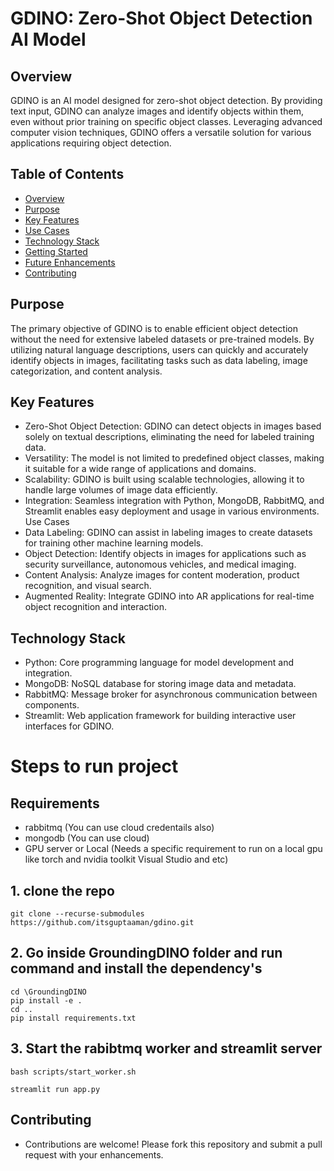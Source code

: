# GDINO: Zero-Shot Object Detection AI Model

## Overview

GDINO is an AI model designed for zero-shot object detection. By providing text input, GDINO can analyze images and identify objects within them, even without prior training on specific object classes. Leveraging advanced computer vision techniques, GDINO offers a versatile solution for various applications requiring object detection.

## Table of Contents
- [Overview](#overview)
- [Purpose](#purpose)
- [Key Features](#key-features)
- [Use Cases](#use-cases)
- [Technology Stack](#technology-stack)
- [Getting Started](#getting-started)
- [Future Enhancements](#future-enhancements)
- [Contributing](#contributing)


## Purpose
The primary objective of GDINO is to enable efficient object detection without the need for extensive labeled datasets or pre-trained models. By utilizing natural language descriptions, users can quickly and accurately identify objects in images, facilitating tasks such as data labeling, image categorization, and content analysis.

## Key Features
- Zero-Shot Object Detection: GDINO can detect objects in images based solely on textual descriptions, eliminating the need for labeled training data.
- Versatility: The model is not limited to predefined object classes, making it suitable for a wide range of applications and domains.
- Scalability: GDINO is built using scalable technologies, allowing it to handle large volumes of image data efficiently.
- Integration: Seamless integration with Python, MongoDB, RabbitMQ, and Streamlit enables easy deployment and usage in various environments.
Use Cases
- Data Labeling: GDINO can assist in labeling images to create datasets for training other machine learning models.
- Object Detection: Identify objects in images for applications such as security surveillance, autonomous vehicles, and medical imaging.
- Content Analysis: Analyze images for content moderation, product recognition, and visual search.
- Augmented Reality: Integrate GDINO into AR applications for real-time object recognition and interaction.


## Technology Stack
- Python: Core programming language for model development and integration.
- MongoDB: NoSQL database for storing image data and metadata.
- RabbitMQ: Message broker for asynchronous communication between components.
- Streamlit: Web application framework for building interactive user interfaces for GDINO.


# Steps to run project

## Requirements
- rabbitmq (You can use cloud credentails also)
- mongodb (You can use cloud)
- GPU server or Local (Needs a specific requirement to run on a local gpu like torch and nvidia toolkit Visual Studio and etc)

## 1. clone the repo
```
git clone --recurse-submodules https://github.com/itsguptaaman/gdino.git

```


## 2. Go inside GroundingDINO folder and run command and install the dependency's
```
cd \GroundingDINO
pip install -e .
cd ..
pip install requirements.txt
```
## 3. Start the rabibtmq worker and streamlit server
```
bash scripts/start_worker.sh 
```
```
streamlit run app.py
```
## Contributing
- Contributions are welcome! Please fork this repository and submit a pull request with your enhancements.

